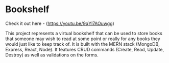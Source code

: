 # Bookshelf

Check it out here - (https://youtu.be/9qYl7AOuwgg)

This project represents a virtual bookshelf that can be used to store books that someone may wish to read at some point or really for any books they would just like to keep track of. It is built with the MERN stack (MongoDB, Express, React, Node). It features CRUD commands (Create, Read, Update, Destroy) as well as validations on the forms.
